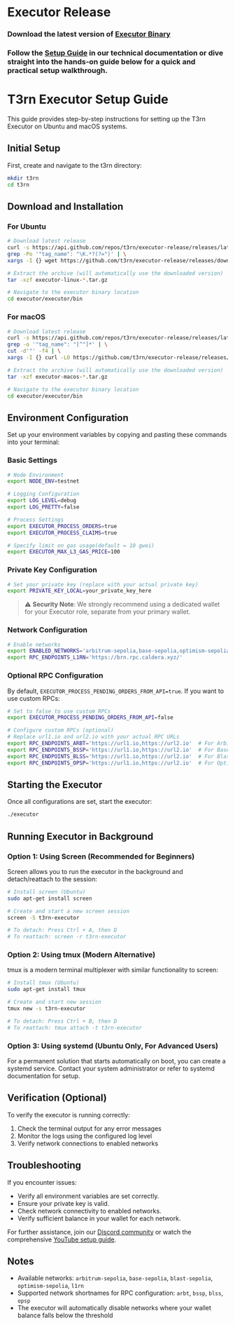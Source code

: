 # Executor Release

### Download the latest version of [Executor Binary](https://github.com/t3rn/executor-release/releases/)

### Follow the [Setup Guide](https://docs.t3rn.io/executor/become-an-executor/binary-setup) in our technical documentation or dive straight into the hands-on guide below for a quick and practical setup walkthrough.


# T3rn Executor Setup Guide

This guide provides step-by-step instructions for setting up the T3rn Executor on Ubuntu and macOS systems.

## Initial Setup

First, create and navigate to the t3rn directory:

```bash
mkdir t3rn
cd t3rn
```

## Download and Installation

### For Ubuntu
```bash
# Download latest release
curl -s https://api.github.com/repos/t3rn/executor-release/releases/latest | \
grep -Po '"tag_name": "\K.*?(?=")' | \
xargs -I {} wget https://github.com/t3rn/executor-release/releases/download/{}/executor-linux-{}.tar.gz

# Extract the archive (will automatically use the downloaded version)
tar -xzf executor-linux-*.tar.gz

# Navigate to the executor binary location
cd executor/executor/bin
```

### For macOS
```bash
# Download latest release
curl -s https://api.github.com/repos/t3rn/executor-release/releases/latest | \
grep -o '"tag_name": "[^"]*' | \
cut -d'"' -f4 | \
xargs -I {} curl -LO https://github.com/t3rn/executor-release/releases/download/{}/executor-macos-{}.tar.gz

# Extract the archive (will automatically use the downloaded version)
tar -xzf executor-macos-*.tar.gz

# Navigate to the executor binary location
cd executor/executor/bin
```

## Environment Configuration

Set up your environment variables by copying and pasting these commands into your terminal:

### Basic Settings
```bash
# Node Environment
export NODE_ENV=testnet

# Logging Configuration
export LOG_LEVEL=debug
export LOG_PRETTY=false

# Process Settings
export EXECUTOR_PROCESS_ORDERS=true
export EXECUTOR_PROCESS_CLAIMS=true

# Specify limit on gas usage(default = 10 gwei)
export EXECUTOR_MAX_L3_GAS_PRICE=100
```

### Private Key Configuration
```bash
# Set your private key (replace with your actual private key)
export PRIVATE_KEY_LOCAL=your_private_key_here
```

> ⚠️ **Security Note**: We strongly recommend using a dedicated wallet for your Executor role, separate from your primary wallet.

### Network Configuration
```bash
# Enable networks
export ENABLED_NETWORKS='arbitrum-sepolia,base-sepolia,optimism-sepolia,l1rn'
export RPC_ENDPOINTS_L1RN='https://brn.rpc.caldera.xyz/'
```


### Optional RPC Configuration
By default, `EXECUTOR_PROCESS_PENDING_ORDERS_FROM_API=true`. If you want to use custom RPCs:

```bash
# Set to false to use custom RPCs
export EXECUTOR_PROCESS_PENDING_ORDERS_FROM_API=false

# Configure custom RPCs (optional)
# Replace url1.io and url2.io with your actual RPC URLs
export RPC_ENDPOINTS_ARBT='https://url1.io,https://url2.io'  # For Arbitrum Sepolia
export RPC_ENDPOINTS_BSSP='https://url1.io,https://url2.io'  # For Base Sepolia
export RPC_ENDPOINTS_BLSS='https://url1.io,https://url2.io'  # For Blast Sepolia
export RPC_ENDPOINTS_OPSP='https://url1.io,https://url2.io'  # For Optimism Sepolia
```

## Starting the Executor

Once all configurations are set, start the executor:

```bash
./executor
```

## Running Executor in Background

### Option 1: Using Screen (Recommended for Beginners)
Screen allows you to run the executor in the background and detach/reattach to the session:

```bash
# Install screen (Ubuntu)
sudo apt-get install screen

# Create and start a new screen session
screen -S t3rn-executor

# To detach: Press Ctrl + A, then D
# To reattach: screen -r t3rn-executor
```

### Option 2: Using tmux (Modern Alternative)
tmux is a modern terminal multiplexer with similar functionality to screen:

```bash
# Install tmux (Ubuntu)
sudo apt-get install tmux

# Create and start new session
tmux new -s t3rn-executor

# To detach: Press Ctrl + B, then D
# To reattach: tmux attach -t t3rn-executor
```

### Option 3: Using systemd (Ubuntu Only, For Advanced Users)
For a permanent solution that starts automatically on boot, you can create a systemd service. Contact your system administrator or refer to systemd documentation for setup.


## Verification (Optional)

To verify the executor is running correctly:
1. Check the terminal output for any error messages
2. Monitor the logs using the configured log level
3. Verify network connections to enabled networks

## Troubleshooting

If you encounter issues:  
- Verify all environment variables are set correctly.  
- Ensure your private key is valid.  
- Check network connectivity to enabled networks.  
- Verify sufficient balance in your wallet for each network.  

For further assistance, join our [Discord community](https://discord.com/invite/S5kHFQTtp6) or watch the comprehensive [YouTube setup guide](https://youtu.be/KYFWwV6ZkLY).  


## Notes

- Available networks: `arbitrum-sepolia`, `base-sepolia`, `blast-sepolia`, `optimism-sepolia`, `l1rn`
- Supported network shortnames for RPC configuration: `arbt`, `bssp`, `blss`, `opsp`
- The executor will automatically disable networks where your wallet balance falls below the threshold
  
